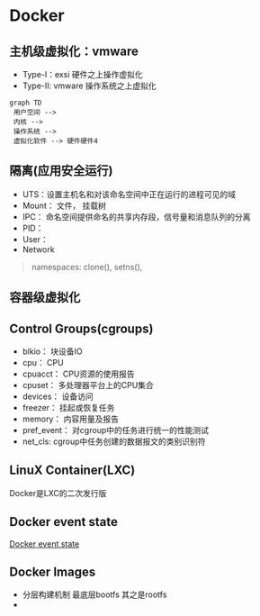 # Docker

## 主机级虚拟化：vmware

* Type-I：exsi  硬件之上操作虚拟化
* Type-II: vmware 操作系统之上虚拟化

```text
graph TD
 用户空间 -->
 内核 --> 
 操作系统 -->
 虚拟化软件 --> 硬件硬件4
```

## 隔离\(应用安全运行\)

* UTS：设置主机名和对该命名空间中正在运行的进程可见的域
* Mount： 文件， 挂载树
* IPC： 命名空间提供命名的共享内存段，信号量和消息队列的分离
* PID：
* User： 
* Network

> namespaces: clone\(\), setns\(\),

## 容器级虚拟化

## Control Groups\(cgroups\)

* blkio： 块设备IO
* cpu： CPU
* cpuacct： CPU资源的使用报告 
* cpuset： 多处理器平台上的CPU集合
* devices： 设备访问
* freezer： 挂起或恢复任务
* memory： 内容用量及报告 
* pref\_event： 对cgroup中的任务进行统一的性能测试
* net\_cls: cgroup中任务创建的数据报文的类别识别符

## LinuX Container\(LXC\)

Docker是LXC的二次发行版

## Docker event state

[Docker event state](https://img2018.cnblogs.com/blog/1198389/201902/1198389-20190226150526305-1795295624.png)

## Docker Images

* 分层构建机制 最底层bootfs 其之是rootfs
* 
